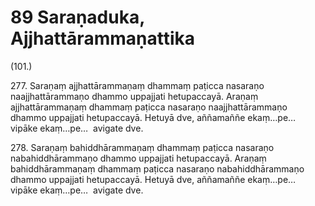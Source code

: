 

# 89 Saraṇaduka, Ajjhattārammaṇattika


(101.)

277\. Saraṇaṃ ajjhattārammaṇaṃ dhammaṃ paṭicca nasaraṇo naajjhattārammaṇo dhammo uppajjati hetupaccayā. Araṇaṃ ajjhattārammaṇaṃ dhammaṃ paṭicca nasaraṇo naajjhattārammaṇo dhammo uppajjati hetupaccayā. Hetuyā dve, aññamaññe ekaṃ…pe…  vipāke ekaṃ…pe…  avigate dve.

278\. Saraṇaṃ bahiddhārammaṇaṃ dhammaṃ paṭicca nasaraṇo nabahiddhārammaṇo dhammo uppajjati hetupaccayā. Araṇaṃ bahiddhārammaṇaṃ dhammaṃ paṭicca nasaraṇo nabahiddhārammaṇo dhammo uppajjati hetupaccayā. Hetuyā dve, aññamaññe ekaṃ…pe…  vipāke ekaṃ…pe…  avigate dve.



